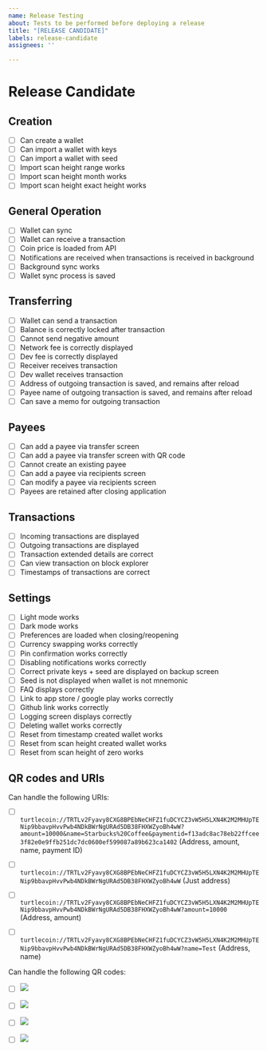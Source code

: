 ```yaml
---
name: Release Testing
about: Tests to be performed before deploying a release
title: "[RELEASE CANDIDATE]"
labels: release-candidate
assignees: ''

---
```


# Release Candidate

## Creation

- [ ] Can create a wallet
- [ ] Can import a wallet with keys
- [ ] Can import a wallet with seed
- [ ] Import scan height range works
- [ ] Import scan height month works
- [ ] Import scan height exact height works

## General Operation

- [ ] Wallet can sync
- [ ] Wallet can receive a transaction
- [ ] Coin price is loaded from API
- [ ] Notifications are received when transactions is received in background
- [ ] Background sync works
- [ ] Wallet sync process is saved

## Transferring

- [ ] Wallet can send a transaction
- [ ] Balance is correctly locked after transaction
- [ ] Cannot send negative amount
- [ ] Network fee is correctly displayed
- [ ] Dev fee is correctly displayed
- [ ] Receiver receives transaction
- [ ] Dev wallet receives transaction
- [ ] Address of outgoing transaction is saved, and remains after reload
- [ ] Payee name of outgoing transaction is saved, and remains after reload
- [ ] Can save a memo for outgoing transaction

## Payees

- [ ] Can add a payee via transfer screen
- [ ] Can add a payee via transfer screen with QR code
- [ ] Cannot create an existing payee
- [ ] Can add a payee via recipients screen
- [ ] Can modify a payee via recipients screen
- [ ] Payees are retained after closing application

## Transactions

- [ ] Incoming transactions are displayed
- [ ] Outgoing transactions are displayed
- [ ] Transaction extended details are correct
- [ ] Can view transaction on block explorer
- [ ] Timestamps of transactions are correct

## Settings

- [ ] Light mode works
- [ ] Dark mode works
- [ ] Preferences are loaded when closing/reopening
- [ ] Currency swapping works correctly
- [ ] Pin confirmation works correctly
- [ ] Disabling notifications works correctly
- [ ] Correct private keys + seed are displayed on backup screen
- [ ] Seed is not displayed when wallet is not mnemonic
- [ ] FAQ displays correctly
- [ ] Link to app store / google play works correctly
- [ ] Github link works correctly
- [ ] Logging screen displays correctly
- [ ] Deleting wallet works correctly
- [ ] Reset from timestamp created wallet works
- [ ] Reset from scan height created wallet works
- [ ] Reset from scan height of zero works

## QR codes and URIs

Can handle the following URIs:
- [ ] `turtlecoin://TRTLv2Fyavy8CXG8BPEbNeCHFZ1fuDCYCZ3vW5H5LXN4K2M2MHUpTENip9bbavpHvvPwb4NDkBWrNgURAd5DB38FHXWZyoBh4wW?amount=10000&name=Starbucks%20Coffee&paymentid=f13adc8ac78eb22ffcee3f82e0e9ffb251dc7dc0600ef599087a89b623ca1402`
(Address, amount, name, payment ID)

- [ ] `turtlecoin://TRTLv2Fyavy8CXG8BPEbNeCHFZ1fuDCYCZ3vW5H5LXN4K2M2MHUpTENip9bbavpHvvPwb4NDkBWrNgURAd5DB38FHXWZyoBh4wW`
(Just address)

- [ ] `turtlecoin://TRTLv2Fyavy8CXG8BPEbNeCHFZ1fuDCYCZ3vW5H5LXN4K2M2MHUpTENip9bbavpHvvPwb4NDkBWrNgURAd5DB38FHXWZyoBh4wW?amount=10000`
(Address, amount)

- [ ] `turtlecoin://TRTLv2Fyavy8CXG8BPEbNeCHFZ1fuDCYCZ3vW5H5LXN4K2M2MHUpTENip9bbavpHvvPwb4NDkBWrNgURAd5DB38FHXWZyoBh4wW?name=Test`
(Address, name)

Can handle the following QR codes:

- [ ] ![](https://chart.googleapis.com/chart?cht=qr&chs=256x256&chl=turtlecoin%3A%2F%2FTRTLv2Fyavy8CXG8BPEbNeCHFZ1fuDCYCZ3vW5H5LXN4K2M2MHUpTENip9bbavpHvvPwb4NDkBWrNgURAd5DB38FHXWZyoBh4wW%3Famount%3D10000%26name%3DStarbucks%2520Coffee%26paymentid%3Df13adc8ac78eb22ffcee3f82e0e9ffb251dc7dc0600ef599087a89b623ca1402)

- [ ] ![](https://chart.googleapis.com/chart?cht=qr&chs=256x256&chl=turtlecoin%3A%2F%2FTRTLv2Fyavy8CXG8BPEbNeCHFZ1fuDCYCZ3vW5H5LXN4K2M2MHUpTENip9bbavpHvvPwb4NDkBWrNgURAd5DB38FHXWZyoBh4wW)

- [ ] ![](https://chart.googleapis.com/chart?cht=qr&chs=256x256&chl=turtlecoin%3A%2F%2FTRTLv2Fyavy8CXG8BPEbNeCHFZ1fuDCYCZ3vW5H5LXN4K2M2MHUpTENip9bbavpHvvPwb4NDkBWrNgURAd5DB38FHXWZyoBh4wW%3Famount%3D10000)

- [ ] ![](https://chart.googleapis.com/chart?cht=qr&chs=256x256&chl=turtlecoin%3A%2F%2FTRTLv2Fyavy8CXG8BPEbNeCHFZ1fuDCYCZ3vW5H5LXN4K2M2MHUpTENip9bbavpHvvPwb4NDkBWrNgURAd5DB38FHXWZyoBh4wW%3Fname%3DTest)
